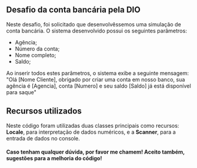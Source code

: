 ## Desafio da conta bancária pela DIO

Neste desafio, foi solicitado que desenvolvêssemos uma simulação de conta bancária. O sistema desenvolvido possui os seguintes parâmetros:

- Agência;
- Número da conta;
- Nome completo;
- Saldo;

Ao inserir todos estes parâmetros, o sistema exibe a seguinte mensagem: "Olá [Nome Cliente], obrigado por criar uma conta em nosso banco, sua agência é [Agencia], conta [Numero] e seu saldo [Saldo] já está disponível para saque"

## Recursos utilizados

Neste código foram utilizadas duas classes principais como recursos: **Locale**, para interpretação de dados numéricos, e a **Scanner**, para a entrada de dados no console.

#### Caso tenham qualquer dúvida, por favor me chamem! Aceito também,  sugestões para a melhoria do código!
